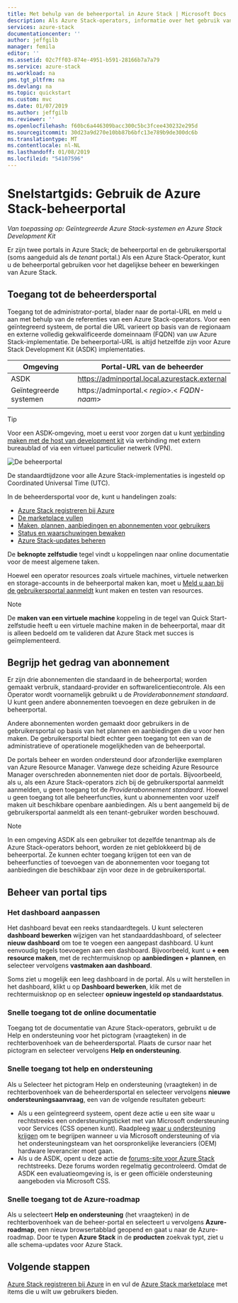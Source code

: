 ```yaml
---
title: Met behulp van de beheerportal in Azure Stack | Microsoft Docs
description: Als Azure Stack-operators, informatie over het gebruik van de beheerportal.
services: azure-stack
documentationcenter: ''
author: jeffgilb
manager: femila
editor: ''
ms.assetid: 02c7ff03-874e-4951-b591-28166b7a7a79
ms.service: azure-stack
ms.workload: na
pms.tgt_pltfrm: na
ms.devlang: na
ms.topic: quickstart
ms.custom: mvc
ms.date: 01/07/2019
ms.author: jeffgilb
ms.reviewer: ''
ms.openlocfilehash: f60bc6a446309bacc300c5bc3fcee430232e295d
ms.sourcegitcommit: 30d23a9d270e10bb87b6bfc13e789b9de300dc6b
ms.translationtype: MT
ms.contentlocale: nl-NL
ms.lasthandoff: 01/08/2019
ms.locfileid: "54107596"
---
```

# <a name="quickstart-use-the-azure-stack-administration-portal"></a>Snelstartgids: Gebruik de Azure Stack-beheerportal

*Van toepassing op: Geïntegreerde Azure Stack-systemen en Azure Stack Development Kit*

Er zijn twee portals in Azure Stack; de beheerportal en de gebruikersportal (soms aangeduid als de *tenant* portal.) Als een Azure Stack-Operator, kunt u de beheerportal gebruiken voor het dagelijkse beheer en bewerkingen van Azure Stack.

## <a name="access-the-administrator-portal"></a>Toegang tot de beheerdersportal

Toegang tot de administrator-portal, blader naar de portal-URL en meld u aan met behulp van de referenties van een Azure Stack-operators. Voor een geïntegreerd systeem, de portal die URL varieert op basis van de regionaam en externe volledig gekwalificeerde domeinnaam (FQDN) van uw Azure Stack-implementatie. De beheerportal-URL is altijd hetzelfde zijn voor Azure Stack Development Kit (ASDK) implementaties. 

| Omgeving | Portal-URL van de beheerder |   
| -- | -- | 
| ASDK| https://adminportal.local.azurestack.external  |
| Geïntegreerde systemen | https://adminportal.&lt; *regio*&gt;.&lt; *FQDN-naam*&gt; | 
| | |

> [!TIP]
> Voor een ASDK-omgeving, moet u eerst voor zorgen dat u kunt [verbinding maken met de host van development kit](azure-stack-connect-azure-stack.md) via verbinding met extern bureaublad of via een virtueel particulier netwerk (VPN).

 ![De beheerportal](media/azure-stack-manage-portals/admin-portal.png)

De standaardtijdzone voor alle Azure Stack-implementaties is ingesteld op Coordinated Universal Time (UTC). 

In de beheerdersportal voor de, kunt u handelingen zoals:

* [Azure Stack registreren bij Azure](azure-stack-registration.md)
* [De marketplace vullen](azure-stack-download-azure-marketplace-item.md)
* [Maken, plannen, aanbiedingen en abonnementen voor gebruikers](azure-stack-plan-offer-quota-overview.md)
* [Status en waarschuwingen bewaken](azure-stack-monitor-health.md)
* [Azure Stack-updates beheren](azure-stack-updates.md)

De **beknopte zelfstudie** tegel vindt u koppelingen naar online documentatie voor de meest algemene taken.

Hoewel een operator resources zoals virtuele machines, virtuele netwerken en storage-accounts in de beheerportal maken kan, moet u [Meld u aan bij de gebruikersportal aanmeldt](user/azure-stack-use-portal.md) kunt maken en testen van resources.

>[!NOTE]
>De **maken van een virtuele machine** koppeling in de tegel van Quick Start-zelfstudie heeft u een virtuele machine maken in de beheerportal, maar dit is alleen bedoeld om te valideren dat Azure Stack met succes is geïmplementeerd.

## <a name="understand-subscription-behavior"></a>Begrijp het gedrag van abonnement

Er zijn drie abonnementen die standaard in de beheerportal; worden gemaakt verbruik, standaard-provider en softwarelicentiecontrole. Als een Operator wordt voornamelijk gebruikt u de *Providerabonnement standaard*. U kunt geen andere abonnementen toevoegen en deze gebruiken in de beheerportal. 

Andere abonnementen worden gemaakt door gebruikers in de gebruikersportal op basis van het plannen en aanbiedingen die u voor hen maken. De gebruikersportal biedt echter geen toegang tot een van de administratieve of operationele mogelijkheden van de beheerportal.

De portals beheer en worden ondersteund door afzonderlijke exemplaren van Azure Resource Manager. Vanwege deze scheiding Azure Resource Manager overschreden abonnementen niet door de portals. Bijvoorbeeld, als u, als een Azure Stack-operators zich bij de gebruikersportal aanmeldt aanmelden, u geen toegang tot de *Providerabonnement standaard*. Hoewel u geen toegang tot alle beheerfuncties, kunt u abonnementen voor uzelf maken uit beschikbare openbare aanbiedingen. Als u bent aangemeld bij de gebruikersportal aanmeldt als een tenant-gebruiker worden beschouwd.

  >[!NOTE]
  >In een omgeving ASDK als een gebruiker tot dezelfde tenantmap als de Azure Stack-operators behoort, worden ze niet geblokkeerd bij de beheerportal. Ze kunnen echter toegang krijgen tot een van de beheerfuncties of toevoegen van de abonnementen voor toegang tot aanbiedingen die beschikbaar zijn voor deze in de gebruikersportal.

## <a name="administration-portal-tips"></a>Beheer van portal tips

### <a name="customize-the-dashboard"></a>Het dashboard aanpassen

Het dashboard bevat een reeks standaardtegels. U kunt selecteren **dashboard bewerken** wijzigen van het standaarddashboard, of selecteer **nieuw dashboard** om toe te voegen een aangepast dashboard. U kunt eenvoudig tegels toevoegen aan een dashboard. Bijvoorbeeld, kunt u **+ een resource maken**, met de rechtermuisknop op **aanbiedingen + plannen**, en selecteer vervolgens **vastmaken aan dashboard**.

Soms ziet u mogelijk een leeg dashboard in de portal. Als u wilt herstellen in het dashboard, klikt u op **Dashboard bewerken**, klik met de rechtermuisknop op en selecteer **opnieuw ingesteld op standaardstatus**.

### <a name="quick-access-to-online-documentation"></a>Snelle toegang tot de online documentatie

Toegang tot de documentatie van Azure Stack-operators, gebruikt u de Help en ondersteuning voor het pictogram (vraagteken) in de rechterbovenhoek van de beheerdersportal. Plaats de cursor naar het pictogram en selecteer vervolgens **Help en ondersteuning**.

### <a name="quick-access-to-help-and-support"></a>Snelle toegang tot help en ondersteuning

Als u Selecteer het pictogram Help en ondersteuning (vraagteken) in de rechterbovenhoek van de beheerdersportal en selecteer vervolgens **nieuwe ondersteuningsaanvraag**, een van de volgende resultaten gebeurt:

- Als u een geïntegreerd systeem, opent deze actie u een site waar u rechtstreeks een ondersteuningsticket met van Microsoft ondersteuning voor Services (CSS openen kunt). Raadpleeg [waar u ondersteuning krijgen](azure-stack-manage-basics.md#where-to-get-support) om te begrijpen wanneer u via Microsoft ondersteuning of via het ondersteuningsteam van het oorspronkelijke leveranciers (OEM) hardware leverancier moet gaan.
- Als u de ASDK, opent u deze actie de [forums-site voor Azure Stack](https://social.msdn.microsoft.com/Forums/home?forum=AzureStack) rechtstreeks. Deze forums worden regelmatig gecontroleerd. Omdat de ASDK een evaluatieomgeving is, is er geen officiële ondersteuning aangeboden via Microsoft CSS.

### <a name="quick-access-to-the-azure-roadmap"></a>Snelle toegang tot de Azure-roadmap

Als u selecteert **Help en ondersteuning** (het vraagteken) in de rechterbovenhoek van de beheer-portal en selecteert u vervolgens **Azure-roadmap**, een nieuw browsertabblad geopend en gaat u naar de Azure-roadmap. Door te typen **Azure Stack** in de **producten** zoekvak typt, ziet u alle schema-updates voor Azure Stack.

## <a name="next-steps"></a>Volgende stappen

[Azure Stack registreren bij Azure](azure-stack-registration.md) in en vul de [Azure Stack marketplace](azure-stack-marketplace.md) met items die u wilt uw gebruikers bieden. 
